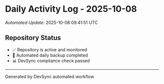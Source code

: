 # Daily Activity Log - 2025-10-08

*Automated Update:* 2025-10-08 09:41:51 UTC

## Repository Status
- ✅ Repository is active and monitored
- 🔄 Automated daily backup completed
- 📊 DevSync compliance check passed

---
Generated by DevSync automated workflow
